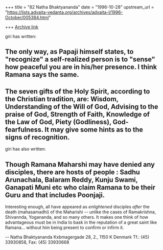 +++
title = "82 Natha Bhaktyananda"
date = "1996-10-28"
upstream_url = "https://lists.advaita-vedanta.org/archives/advaita-l/1996-October/005384.html"

+++
[Archive link](https://lists.advaita-vedanta.org/archives/advaita-l/1996-October/005384.html)

giri has written:

The only way, as Papaji himself states, to "recognize"
a self-realized person is to "sense" how peaceful you are in his/her
presence. I think Ramana says the same.
-----------------------------

The seven gifts of the Holy Spirit, according to the Christian
tradition, are: Wisdom, Understanding of the Will of God, Advising to
the praise of God, Strength of Faith, Knowledge of the Law of God, Piety
(Godliness), God-fearfulness. It may give some hints as to the signs of
recognition.
-----------------------------

giri has also written:

Though Ramana Maharshi may have denied any disciples, there are hosts of
people : Sadhu Arunachala, Balaram Reddy, Kunju Swami, Ganapati Muni etc
who claim Ramana to be their Guru and that includes Poonjaji.
-----------------------------

Interesting enough, all have appeared as *enlightened* disciples *after*
the death (mahasamadhi) of the Maharishi -- unlike the cases of
Ramakrishna, Shivannda, Yogananda, and so many others. It makes one
think of how advantageous must be in India to bask in the reputation of
a great saint like Ramana... without him being present to confirm or
infirm it.

--
Natha Bhaktyananda <natha at dk-online.dk>
Kxbmagergade 28, 2., 1150 K
Denmark
Tf.: (45) 33930858, Fax: (45) 33930668

